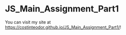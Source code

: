 # JS_Main_Assignment_Part1
You can visit my site at https://costinteodor.github.io/JS_Main_Assignment_Part1/!

